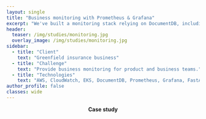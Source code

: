 ```yaml
---
layout: single
title: "Business monitoring with Prometheus & Grafana"
excerpt: "We've built a monitoring stack relying on DocumentDB, including deployment, development of exporters, dashboards, alerting and reporting."
header:
  teaser: /img/studies/monitoring.jpg
  overlay_image: /img/studies/monitoring.jpg
sidebar:
  - title: "Client"
    text: "Greenfield insurance business"
  - title: "Challenge"
    text: "Provide business monitoring for product and business teams."
  - title: "Technologies"
    text: "AWS, CloudWatch, EKS, DocumentDB, Prometheus, Grafana, FastAPI"
author_profile: false
classes: wide
---
```


<p style="text-align: center; font-weight: bold">Case study</p>
